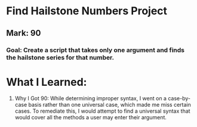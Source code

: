 # Find Hailstone Numbers Project
## Mark: 90
### Goal: Create a script that takes only one argument and finds the hailstone series for that number.

# What I Learned:
1. Why I Got 90: While determining improper syntax, I went on a case-by-case basis rather than one universal case, which made me miss certain cases. To remediate this, I would attempt to find a universal syntax that would cover all the methods a user may enter their argument.
